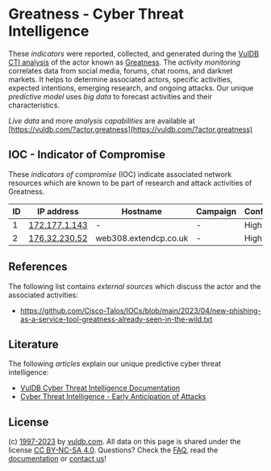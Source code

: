 # Greatness - Cyber Threat Intelligence

These _indicators_ were reported, collected, and generated during the [VulDB CTI analysis](https://vuldb.com/?kb.cti) of the actor known as [Greatness](https://vuldb.com/?actor.greatness). The _activity monitoring_ correlates data from social media, forums, chat rooms, and darknet markets. It helps to determine associated actors, specific activities, expected intentions, emerging research, and ongoing attacks. Our unique _predictive model_ uses _big data_ to forecast activities and their characteristics.

_Live data_ and more _analysis capabilities_ are available at [https://vuldb.com/?actor.greatness](https://vuldb.com/?actor.greatness)

## IOC - Indicator of Compromise

These _indicators of compromise_ (IOC) indicate associated network resources which are known to be part of research and attack activities of Greatness.

ID | IP address | Hostname | Campaign | Confidence
-- | ---------- | -------- | -------- | ----------
1 | [172.177.1.143](https://vuldb.com/?ip.172.177.1.143) | - | - | High
2 | [176.32.230.52](https://vuldb.com/?ip.176.32.230.52) | web308.extendcp.co.uk | - | High

## References

The following list contains _external sources_ which discuss the actor and the associated activities:

* https://github.com/Cisco-Talos/IOCs/blob/main/2023/04/new-phishing-as-a-service-tool-greatness-already-seen-in-the-wild.txt

## Literature

The following _articles_ explain our unique predictive cyber threat intelligence:

* [VulDB Cyber Threat Intelligence Documentation](https://vuldb.com/?kb.cti)
* [Cyber Threat Intelligence - Early Anticipation of Attacks](https://www.scip.ch/en/?labs.20201022)

## License

(c) [1997-2023](https://vuldb.com/?kb.changelog) by [vuldb.com](https://vuldb.com/?kb.about). All data on this page is shared under the license [CC BY-NC-SA 4.0](https://creativecommons.org/licenses/by-nc-sa/4.0/). Questions? Check the [FAQ](https://vuldb.com/?kb.faq), read the [documentation](https://vuldb.com/?kb) or [contact us](https://vuldb.com/?contact)!
